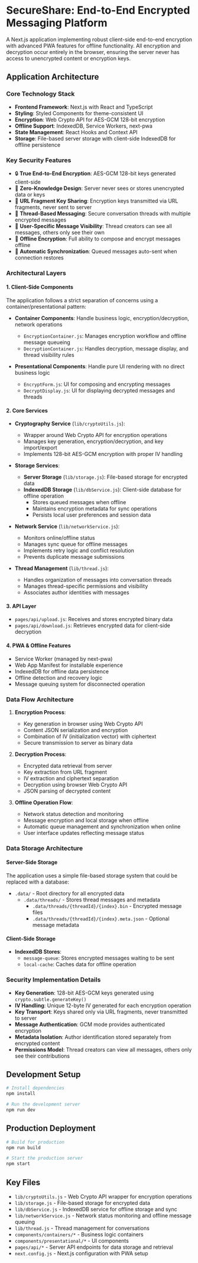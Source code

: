 # SecureShare: End-to-End Encrypted Messaging Platform

A Next.js application implementing robust client-side end-to-end encryption with advanced PWA features for offline functionality. All encryption and decryption occur entirely in the browser, ensuring the server never has access to unencrypted content or encryption keys.

## Application Architecture

### Core Technology Stack

- **Frontend Framework**: Next.js with React and TypeScript
- **Styling**: Styled Components for theme-consistent UI
- **Encryption**: Web Crypto API for AES-GCM 128-bit encryption
- **Offline Support**: IndexedDB, Service Workers, next-pwa
- **State Management**: React Hooks and Context API
- **Storage**: File-based server storage with client-side IndexedDB for offline persistence

### Key Security Features

- 🔒 **True End-to-End Encryption**: AES-GCM 128-bit keys generated client-side
- 🔐 **Zero-Knowledge Design**: Server never sees or stores unencrypted data or keys
- 🔑 **URL Fragment Key Sharing**: Encryption keys transmitted via URL fragments, never sent to server
- 🧩 **Thread-Based Messaging**: Secure conversation threads with multiple encrypted messages
- 👤 **User-Specific Message Visibility**: Thread creators can see all messages, others only see their own
- 📲 **Offline Encryption**: Full ability to compose and encrypt messages offline
- 🔄 **Automatic Synchronization**: Queued messages auto-sent when connection restores

### Architectural Layers

#### 1. Client-Side Components

The application follows a strict separation of concerns using a container/presentational pattern:

- **Container Components**: Handle business logic, encryption/decryption, network operations
  - `EncryptionContainer.js`: Manages encryption workflow and offline message queueing
  - `DecryptionContainer.js`: Handles decryption, message display, and thread visibility rules

- **Presentational Components**: Handle pure UI rendering with no direct business logic
  - `EncryptForm.js`: UI for composing and encrypting messages
  - `DecryptDisplay.js`: UI for displaying decrypted messages and threads

#### 2. Core Services

- **Cryptography Service** (`lib/cryptoUtils.js`):
  - Wrapper around Web Crypto API for encryption operations
  - Manages key generation, encryption/decryption, and key import/export
  - Implements 128-bit AES-GCM encryption with proper IV handling

- **Storage Services**:
  - **Server Storage** (`lib/storage.js`): File-based storage for encrypted data
  - **IndexedDB Storage** (`lib/dbService.js`): Client-side database for offline operation
    - Stores queued messages when offline
    - Maintains encryption metadata for sync operations
    - Persists local user preferences and session data

- **Network Service** (`lib/networkService.js`):
  - Monitors online/offline status
  - Manages sync queue for offline messages
  - Implements retry logic and conflict resolution
  - Prevents duplicate message submissions

- **Thread Management** (`lib/thread.js`):
  - Handles organization of messages into conversation threads
  - Manages thread-specific permissions and visibility
  - Associates author identities with messages

#### 3. API Layer

- `pages/api/upload.js`: Receives and stores encrypted binary data
- `pages/api/download.js`: Retrieves encrypted data for client-side decryption

#### 4. PWA & Offline Features

- Service Worker (managed by next-pwa)
- Web App Manifest for installable experience
- IndexedDB for offline data persistence
- Offline detection and recovery logic
- Message queuing system for disconnected operation

### Data Flow Architecture

1. **Encryption Process**:
   - Key generation in browser using Web Crypto API
   - Content JSON serialization and encryption
   - Combination of IV (initialization vector) with ciphertext
   - Secure transmission to server as binary data

2. **Decryption Process**:
   - Encrypted data retrieval from server
   - Key extraction from URL fragment
   - IV extraction and ciphertext separation
   - Decryption using browser Web Crypto API
   - JSON parsing of decrypted content

3. **Offline Operation Flow**:
   - Network status detection and monitoring
   - Message encryption and local storage when offline
   - Automatic queue management and synchronization when online
   - User interface updates reflecting message status

### Data Storage Architecture

#### Server-Side Storage

The application uses a simple file-based storage system that could be replaced with a database:

- `.data/` - Root directory for all encrypted data
  - `.data/threads/` - Stores thread messages and metadata
    - `.data/threads/{threadId}/{index}.bin` - Encrypted message files
    - `.data/threads/{threadId}/{index}.meta.json` - Optional message metadata

#### Client-Side Storage

- **IndexedDB Stores**:
  - `message-queue`: Stores encrypted messages waiting to be sent
  - `local-cache`: Caches data for offline operation

### Security Implementation Details

- **Key Generation**: 128-bit AES-GCM keys generated using `crypto.subtle.generateKey()`
- **IV Handling**: Unique 12-byte IV generated for each encryption operation
- **Key Transport**: Keys shared only via URL fragments, never transmitted to server
- **Message Authentication**: GCM mode provides authenticated encryption
- **Metadata Isolation**: Author identification stored separately from encrypted content
- **Permissions Model**: Thread creators can view all messages, others only see their contributions

## Development Setup

```bash
# Install dependencies
npm install

# Run the development server
npm run dev
```

## Production Deployment

```bash
# Build for production
npm run build

# Start the production server
npm start
```

## Key Files

- `lib/cryptoUtils.js` - Web Crypto API wrapper for encryption operations
- `lib/storage.js` - File-based storage for encrypted data
- `lib/dbService.js` - IndexedDB service for offline storage and sync
- `lib/networkService.js` - Network status monitoring and offline message queuing
- `lib/thread.js` - Thread management for conversations
- `components/containers/*` - Business logic containers
- `components/presentational/*` - UI components
- `pages/api/*` - Server API endpoints for data storage and retrieval
- `next.config.js` - Next.js configuration with PWA setup